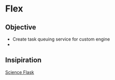 # Flex

## Objective
- Create task queuing service for custom engine
- 

## Insipiration

[Science Flask](https://github.com/danielhomola/science_flask "Science Flaks Web App Template")